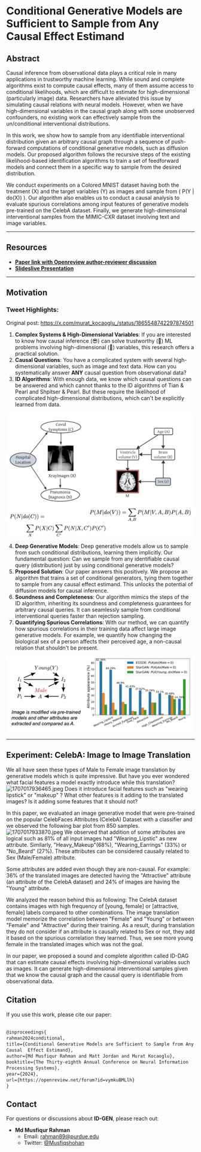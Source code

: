# Conditional Generative Models are Sufficient to Sample from Any Causal Effect Estimand

## Abstract
Causal inference from observational data plays a critical role in many applications in trustworthy machine learning. While sound and complete algorithms exist to compute causal effects, many of them assume access to conditional likelihoods, which are difficult to estimate for high-dimensional (particularly image) data. Researchers have alleviated this issue by simulating causal relations with neural models. However, when we have high-dimensional variables in the causal graph along with some unobserved confounders, no existing work can effectively sample from the un/conditional interventional distributions.

In this work, we show how to sample from any identifiable interventional distribution given an arbitrary causal graph through a sequence of push-forward computations of conditional generative models, such as diffusion models. Our proposed algorithm follows the recursive steps of the existing likelihood-based identification algorithms to train a set of feedforward models and connect them in a specific way to sample from the desired distribution. 

We conduct experiments on a Colored MNIST dataset having both the treatment (X) and the target variables (Y) as images and sample from \( P(Y | do(X)) \). Our algorithm also enables us to conduct a causal analysis to evaluate spurious correlations among input features of generative models pre-trained on the CelebA dataset. Finally, we generate high-dimensional interventional samples from the MIMIC-CXR dataset involving text and image variables.

---

## Resources
- **[Paper link with Openreview author-reviewer discussion](https://openreview.net/forum?id=vymkuBMLlh)**
- **[Slideslive Presentation](https://recorder-v3.slideslive.com/?share=96768&s=09f41687-e6b3-4daa-ab8e-e751bf277f67)**

---

## Motivation

### Tweet Highlights:
Original post: https://x.com/murat_kocaoglu_/status/1865548742297874501

1. **Complex Systems & High-Dimensional Variables**: If you are interested to know how causal inference (😎) can solve trustworthy (🧐) ML problems involving high-dimensional (🤯) variables, this research offers a practical solution.
2. **Causal Questions**: You have a complicated system with several high-dimensional variables, such as image and text data. How can you systematically answer **ANY** causal question from observational data?
3. **ID Algorithms**: With enough data, we know which causal questions can be answered and which cannot thanks to the ID algorithms of Tian & Pearl and Shpitser & Pearl. But these require the likelihood of complicated high-dimensional distributions, which can't be explicitly learned from data.

<img src="assets/img1.jpeg" alt="High-Dimensional Causal Graphs" width="600">

4. **Deep Generative Models**: Deep generative models allow us to sample from such conditional distributions, learning them implicitly. Our fundamental question: Can we sample from any identifiable causal query (distribution) just by using conditional generative models?
5. **Proposed Solution**: Our paper answers this positively. We propose an algorithm that trains a set of conditional generators, tying them together to sample from any causal effect estimand. This unlocks the potential of diffusion models for causal inference.
6. **Soundness and Completeness**: Our algorithm mimics the steps of the ID algorithm, inheriting its soundness and completeness guarantees for arbitrary causal queries. It can seamlessly sample from conditional interventional queries faster than rejection sampling.
7. **Quantifying Spurious Correlations**: With our method, we can quantify how spurious correlations in their training data affect large image generative models. For example, we quantify how changing the biological sex of a person affects their perceived age, a non-causal relation that shouldn't be present.

<img src="assets/img2.jpeg" alt="High-Dimensional Causal Graphs" width="600">

---


## Experiment: CelebA: Image to Image Translation
We all have seen these types of Male to Female image translation by generative models which is quite impressive. But have you ever wondered what facial features a model exactly introduce while this translation?
![1707017936465.jpeg](assets%2F1707017936465.jpeg)
Does it introduce facial features such as "wearing lipstick" or "makeup" ?
What other features is it adding to the translated images? Is it adding some
features that it should not?

In this paper, we evaluated an image generative model that were pre-trained on the popular CelebFaces Attributes (CelebA) Dataset with a classifier and we observed the following bar plot from 850 samples.
![1707017933870.jpeg](assets%2F1707017933870.jpeg)
We observed that addition of some attributes are logical such as 81% of all input images had "Wearing_Lipstic" as new attribute. Similarly, "Heavy_Makeup"(68%), "Wearing_Earrings" (33%) or "No_Beard" (27%). These attributes can be considered causally related to Sex (Male/Female) attribute.

Some attributes are added even though they are non-causal. For example: 36% of the translated images are detected having the "Attractive" attribute (an attribute of the CelebA dataset) and 24% of images are having the "Young" attribute.

We analyzed the reason behind this as following:
The CelebA dataset contains images with high frequency of [young, female] or [attractive, female] labels compared to other combinations. The image translation model memorize the correlation between "Female" and "Young" or between "Female" and "Attractive" during their training. As a result, during translation they do not consider if an attribute is causally related to Sex or not,
they add it based on the spurious correlation they learned. Thus, we see more young female in the translated images which was not the goal.

In our paper, we proposed a sound and complete algorithm called ID-DAG that can estimate causal effects involving high-dimensional variables such as images. It can generate high-dimensional interventional samples given that we know the causal graph and the causal query is identifiable from observational data. 


## Citation
If you use this work, please cite our paper:

```

@inproceedings{
rahman2024conditional,
title={Conditional Generative Models are Sufficient to Sample from Any Causal  Effect Estimand},
author={Md Musfiqur Rahman and Matt Jordan and Murat Kocaoglu},
booktitle={The Thirty-eighth Annual Conference on Neural Information Processing Systems},
year={2024},
url={https://openreview.net/forum?id=vymkuBMLlh}
}

```

## Contact

For questions or discussions about **ID-GEN**, please reach out:

- **Md Musfiqur Rahman**  
  - Email: [rahman89@purdue.edu](mailto:rahman89@purdue.edu)  
  - Twitter: [@Musfiqshohan](https://twitter.com/Musfiqshohan)
